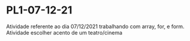 # PL1-07-12-21
Atividade referente ao dia 07/12/2021 trabalhando com array, for, e form.
Atividade escolher acento de um teatro/cinema
